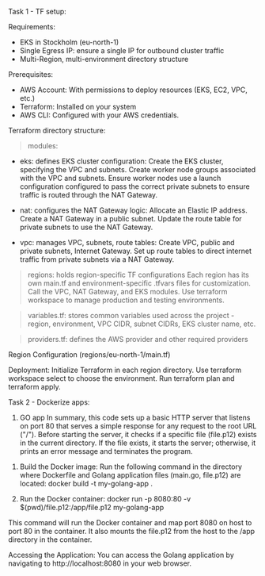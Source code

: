 Task 1 - TF setup:

Requirements:
- EKS in Stockholm (eu-north-1)
- Single Egress IP: ensure a single IP for outbound cluster traffic
- Multi-Region, multi-environment directory structure

Prerequisites:
- AWS Account: With permissions to deploy resources (EKS, EC2, VPC, etc.)
- Terraform: Installed on your system
- AWS CLI: Configured with your AWS credentials.

Terraform directory structure:
> modules:
  - eks: defines EKS cluster configuration:
    Create the EKS cluster, specifying the VPC and subnets.
    Create worker node groups associated with the VPC and subnets.
    Ensure worker nodes use a launch configuration configured to pass the correct private subnets to ensure traffic is routed through the NAT Gateway.
    
  - nat: configures the NAT Gateway logic:
    Allocate an Elastic IP address.
    Create a NAT Gateway in a public subnet.
    Update the route table for private subnets to use the NAT Gateway.
    
  - vpc: manages VPC, subnets, route tables:
    Create VPC, public and private subnets, Internet Gateway.
    Set up route tables to direct internet traffic from private subnets via a NAT Gateway.

> regions: holds region-specific TF configurations
Each region has its own main.tf and environment-specific .tfvars files for customization.
Call the VPC, NAT Gateway, and EKS modules.
Use terraform workspace to manage production and testing environments.

> variables.tf: stores common variables used across the project - region, environment, VPC CIDR, subnet CIDRs, EKS cluster name, etc.

> providers.tf: defines the AWS provider and other required providers

Region Configuration (regions/eu-north-1/main.tf)

Deployment:
Initialize Terraform in each region directory.
Use terraform workspace select to choose the environment.
Run terraform plan and terraform apply.

Task 2 - Dockerize apps:
1) GO app
In summary, this code sets up a basic HTTP server that listens on port 80 that serves a simple response for any request to the root URL ("/"). Before starting the server, it checks if a specific file (file.p12) exists in the current directory. If the file exists, it starts the server; otherwise, it prints an error message and terminates the program.

1. Build the Docker image:
Run the following command in the directory where Dockerfile and Golang application files (main.go, file.p12) are located:
docker build -t my-golang-app .

2. Run the Docker container:
docker run -p 8080:80 -v $(pwd)/file.p12:/app/file.p12 my-golang-app

This command will run the Docker container and map port 8080 on host to port 80 in the container. It also mounts the file.p12 from the host to the /app directory in the container.

Accessing the Application:
You can access the Golang application by navigating to http://localhost:8080 in your web browser.

